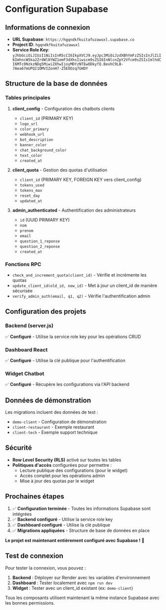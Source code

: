 # Configuration Supabase

## Informations de connexion

- **URL Supabase**: `https://hgqndkfkuitafuzawuxl.supabase.co`
- **Project ID**: `hgqndkfkuitafuzawuxl`
- **Service Role Key**: `yJhbGciOiJIUzI1NiIsInR5cCI6IkpXVCJ9.eyJpc3MiOiJzdXBhYmFzZSIsInJlZiI6ImhncW5ka2ZrdWl0YWZ1emF3dXhsIiwicm9sZSI6InNlcnZpY2Vfcm9sZSIsImlhdCI6MTc0NzkzNDg5MiwiZXhwIjoyMDYzNTEwODkyfQ.BexhC9LB-7Aea67mUPQI1OMVIZonH7-Z5EOOzq7GHDY`

## Structure de la base de données

### Tables principales

1. **client_config** - Configuration des chatbots clients
   - `client_id` (PRIMARY KEY)
   - `logo_url`
   - `color_primary`
   - `webhook_url`
   - `bot_description`
   - `banner_color`
   - `chat_background_color`
   - `text_color`
   - `created_at`

2. **client_quota** - Gestion des quotas d'utilisation
   - `client_id` (PRIMARY KEY, FOREIGN KEY vers client_config)
   - `tokens_used`
   - `tokens_max`
   - `reset_day`
   - `updated_at`

3. **admin_authenticated** - Authentification des administrateurs
   - `id` (UUID PRIMARY KEY)
   - `nom`
   - `prenom`
   - `email`
   - `question_1_reponse`
   - `question_2_reponse`
   - `created_at`

### Fonctions RPC

- `check_and_increment_quota(client_id)` - Vérifie et incrémente les quotas
- `update_client_id(old_id, new_id)` - Met à jour un client_id de manière sécurisée
- `verify_admin_auth(email, q1, q2)` - Vérifie l'authentification admin

## Configuration des projets

### Backend (server.js)
✅ **Configuré** - Utilise la service role key pour les opérations CRUD

### Dashboard React
✅ **Configuré** - Utilise la clé publique pour l'authentification

### Widget Chatbot
✅ **Configuré** - Récupère les configurations via l'API backend

## Données de démonstration

Les migrations incluent des données de test :
- `demo-client` - Configuration de démonstration
- `client-restaurant` - Exemple restaurant
- `client-tech` - Exemple support technique

## Sécurité

- **Row Level Security (RLS)** activé sur toutes les tables
- **Politiques d'accès** configurées pour permettre :
  - Lecture publique des configurations (pour le widget)
  - Accès complet pour les opérations admin
  - Mise à jour des quotas par le widget

## Prochaines étapes

1. ✅ **Configuration terminée** - Toutes les informations Supabase sont intégrées
2. ✅ **Backend configuré** - Utilise la service role key
3. ✅ **Dashboard configuré** - Utilise la clé publique
4. ✅ **Migrations appliquées** - Structure de base de données en place

**Le projet est maintenant entièrement configuré avec Supabase !** 🎉

## Test de connexion

Pour tester la connexion, vous pouvez :

1. **Backend** : Déployer sur Render avec les variables d'environnement
2. **Dashboard** : Tester localement avec `npm run dev`
3. **Widget** : Tester avec un client_id existant (ex: `demo-client`)

Tous les composants utilisent maintenant la même instance Supabase avec les bonnes permissions. 